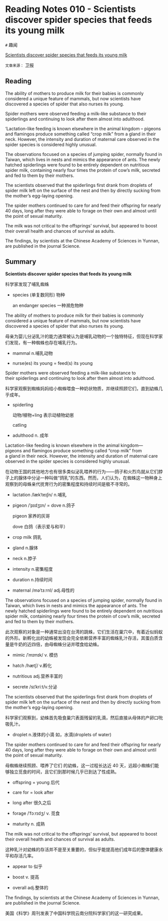 # Reading Notes 010 - Scientists discover spider species that feeds its young milk



`#` 趣闻

[Scientists discover spider species that feeds its young milk](https://reading.liulishuo.com/share/audios/NGZjMDEwMDAwMDAwMDEzZg==?login=44086617)

`文章来源：` 卫报



## Reading

The ability of mothers to produce milk for their babies is commonly considered a unique feature of mammals, but now scientists have discovered a species of spider that also nurses its young.

Spider mothers were observed feeding a milk-like substance to their spiderlings and continuing to look after them almost into adulthood.

‘Lactation-like feeding is known elsewhere in the animal kingdom – pigeons and flamingos produce something called “crop milk” from a gland in their neck. However, the intensity and duration of maternal care observed in the spider species is considered highly unusual.

The observations focused on a species of jumping spider, normally found in Taiwan, which lives in nests and mimics the appearance of ants. The newly hatched spiderlings were found to be entirely dependent on nutritious spider milk, containing nearly four times the protein of cow’s milk, secreted and fed to them by their mothers.

The scientists observed that the spiderlings first drank from droplets of spider milk left on the surface of the nest and then by directly sucking from the mother’s egg-laying opening.

The spider mothers continued to care for and feed their offspring for nearly 40 days, long after they were able to forage on their own and almost until the point of sexual maturity.

The milk was not critical to the offsprings’  survival, but appeared to boost their overall health and chances of survival as adults.

The findings, by scientists at the Chinese Academy of Sciences in Yunnan, are published in the journal Science.



## Summary

**Scientists discover spider species that feeds its young milk**

科学家发现了哺乳蜘蛛

* species (单复数同形) 物种

  an endanger species 一种濒危物种

  

The ability of mothers to produce milk for their babies is commonly considered a unique feature of mammals, but now scientists have discovered a species of spider that also nurses its young.

母亲为婴儿分泌乳汁的能力通常被认为是哺乳动物的一个独特特征，但现在科学家们发现，有一种蜘蛛也存在哺乳行为。

* mammal n.哺乳动物

* nurse(es) its young = feed(s) its young

  

Spider mothers were observed feeding a milk-like substance to their spiderlings and continuing to look after them almost into adulthood.

科学家观察到蜘蛛妈妈给小蜘蛛喂食一种奶状物质，并继续照顾它们，直到幼蛛几乎成年。

* spiderling

  动物/植物+ling 表示动植物幼崽

  catling 

* adulthood n. 成年



Lactation-like feeding is known elsewhere in the animal kingdom—pigeons and flamingos produce something called “crop milk” from a gland in their neck. However, the intensity and duration of maternal care observed in the spider species is considered highly unusual.

在动物王国的其他地方也有很多类似泌乳喂养的行为——鸽子和火烈鸟就从它们脖子上的腺体中分泌一种叫做“鸽乳”的东西。然而，人们认为，在蜘蛛这一物种身上观察到的母蛛亲代抚育行为的密集程度和持续时间是极不寻常的。

* lactation /lækˈteɪʃn/ n.哺乳 

* pigeon /ˈpɪdʒɪn/ = dove n.鸽子

  pigeon 家养的灰哥 

  dove 白鸽（表示爱与和平）

* crop milk 鸽乳

* gland n.腺体

* neck n.脖子

* intensity n.密集程度

* duration n.持续时间

* maternal /məˈtɜːrnl/ adj.母性的

  

The observations focused on a species of jumping spider, normally found in Taiwan, which lives in nests and mimics the appearance of ants. The newly hatched spiderlings were found to be entirely dependent on nutritious spider milk, containing nearly four times the protein of cow’s milk, secreted and fed to them by their mothers.

此次观察的对象是一种通常出没在台湾的跳蛛，它们生活在巢穴中，有着近似蚂蚁的外形。新孵化出的幼蛛被发现会完全依赖营养丰富的蜘蛛乳汁存活，其蛋白质含量是牛奶的近四倍，由母蜘蛛分泌并喂食给幼蛛。

* mimic /ˈmɪmɪk/ v. 模仿

* hatch /hætʃ/ v.孵化

* nutritious adj.营养丰富的

* secrete /sɪˈkriːt/v.分泌

  

The scientists observed that the spiderlings first drank from droplets of spider milk left on the surface of the nest and then by directly sucking from the mother’s egg-laying opening.

科学家们观察到，幼蛛首先吸食巢穴表面残留的乳滴，然后直接从母体的产卵口吮吸乳汁。

* droplet n.液体的小滴 如，水滴(droplets of water)

  

The spider mothers continued to care for and feed their offspring for nearly 40 days, long after they were able to forage on their own and almost until the point of sexual maturity.

母蜘蛛继续照顾、喂养了它们 的幼蛛，这一过程长达近 40 天，远超小蜘蛛们能够独立觅食的时间，且它们到那时候几乎已到达了性成熟。

* offspring = young 后代

* care for = look after

* long after 很久之后

* forage /ˈfɔːrɪdʒ/ v. 觅食

* maturity n. 成熟

  

The milk was not critical to the offsprings’ survival, but appeared to boost their overall health and chances of survival as adults.

这种乳汁对幼蛛的存活并不是至关重要的，但似乎能提高他们成年后的整体健康水平和存活几率。

* appear to 似乎

* boost v. 提高

* overall adj.整体的

  

The findings, by scientists at the Chinese Academy of Sciences in Yunnan, are published in the journal Science.

美国《科学》周刊发表了中国科学院云南分院科学家们的这一研究成果。



